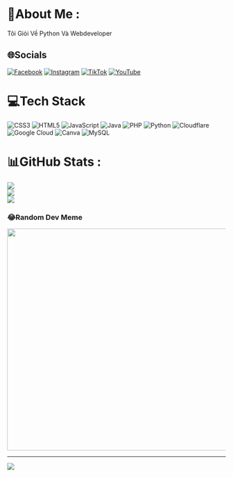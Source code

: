 # 💫About Me :
Tôi Giỏi Về Python Và Webdeveloper

## 🌐Socials
[![Facebook](https://img.shields.io/badge/Facebook-%231877F2.svg?logo=Facebook&logoColor=white)](https://facebook.com/transang0777) [![Instagram](https://img.shields.io/badge/Instagram-%23E4405F.svg?logo=Instagram&logoColor=white)](https://instagram.com/thsang.07) [![TikTok](https://img.shields.io/badge/TikTok-%23000000.svg?logo=TikTok&logoColor=white)](https://tiktok.com/@sangtranca) [![YouTube](https://img.shields.io/badge/YouTube-%23FF0000.svg?logo=YouTube&logoColor=white)](https://youtube.com/c/UC4r2jgbtzeb9PNo5SeZWMkw) 

# 💻Tech Stack
![CSS3](https://img.shields.io/badge/css3-%231572B6.svg?style=plastic&logo=css3&logoColor=white) ![HTML5](https://img.shields.io/badge/html5-%23E34F26.svg?style=plastic&logo=html5&logoColor=white) ![JavaScript](https://img.shields.io/badge/javascript-%23323330.svg?style=plastic&logo=javascript&logoColor=%23F7DF1E) ![Java](https://img.shields.io/badge/java-%23ED8B00.svg?style=plastic&logo=java&logoColor=white) ![PHP](https://img.shields.io/badge/php-%23777BB4.svg?style=plastic&logo=php&logoColor=white) ![Python](https://img.shields.io/badge/python-3670A0?style=plastic&logo=python&logoColor=ffdd54) ![Cloudflare](https://img.shields.io/badge/Cloudflare-F38020?style=plastic&logo=Cloudflare&logoColor=white) ![Google Cloud](https://img.shields.io/badge/Google%20Cloud-%234285F4.svg?style=plastic&logo=google-cloud&logoColor=white) ![Canva](https://img.shields.io/badge/Canva-%2300C4CC.svg?style=plastic&logo=Canva&logoColor=white) ![MySQL](https://img.shields.io/badge/mysql-%2300f.svg?style=plastic&logo=mysql&logoColor=white)
# 📊GitHub Stats :
![](https://github-readme-stats.vercel.app/api?username=sangcoder0707&theme=radical&hide_border=false&include_all_commits=false&count_private=false)<br/>
![](https://github-readme-streak-stats.herokuapp.com/?user=sangcoder0707&theme=radical&hide_border=false)<br/>
![](https://github-readme-stats.vercel.app/api/top-langs/?username=sangcoder0707&theme=radical&hide_border=false&include_all_commits=false&count_private=false&layout=compact)

### 😂Random Dev Meme
<img src="https://random-memer.herokuapp.com/" width="512px"/>

---
[![](https://visitcount.itsvg.in/api?id=sangcoder0707&icon=8&color=1)](https://visitcount.itsvg.in)
